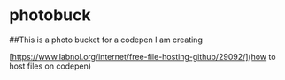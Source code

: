# photobuck

##This is a photo bucket for a codepen I am creating

[https://www.labnol.org/internet/free-file-hosting-github/29092/](how to host files on codepen)
